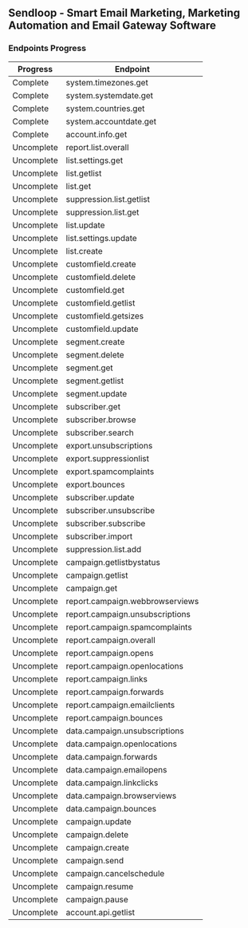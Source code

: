 ## Sendloop - Smart Email Marketing, Marketing Automation and Email Gateway Software

### Endpoints Progress

| Progress | Endpoint |
| ------ | ------ |
| Complete | system.timezones.get |
| Complete | system.systemdate.get |
| Complete | system.countries.get |
| Complete | system.accountdate.get |
| Complete | account.info.get |
| Uncomplete | report.list.overall |
| Uncomplete | list.settings.get |
| Uncomplete | list.getlist |
| Uncomplete | list.get |
| Uncomplete | suppression.list.getlist |
| Uncomplete | suppression.list.get |
| Uncomplete | list.update |
| Uncomplete | list.settings.update |
| Uncomplete | list.create |
| Uncomplete | customfield.create |
| Uncomplete | customfield.delete |
| Uncomplete | customfield.get |
| Uncomplete | customfield.getlist |
| Uncomplete | customfield.getsizes |
| Uncomplete | customfield.update |
| Uncomplete | segment.create |
| Uncomplete | segment.delete |
| Uncomplete | segment.get |
| Uncomplete | segment.getlist |
| Uncomplete | segment.update |
| Uncomplete | subscriber.get |
| Uncomplete | subscriber.browse |
| Uncomplete | subscriber.search |
| Uncomplete | export.unsubscriptions |
| Uncomplete | export.suppressionlist |
| Uncomplete | export.spamcomplaints |
| Uncomplete | export.bounces |
| Uncomplete | subscriber.update |
| Uncomplete | subscriber.unsubscribe |
| Uncomplete | subscriber.subscribe |
| Uncomplete | subscriber.import |
| Uncomplete | suppression.list.add |
| Uncomplete | campaign.getlistbystatus |
| Uncomplete | campaign.getlist |
| Uncomplete | campaign.get |
| Uncomplete | report.campaign.webbrowserviews |
| Uncomplete | report.campaign.unsubscriptions |
| Uncomplete | report.campaign.spamcomplaints |
| Uncomplete | report.campaign.overall |
| Uncomplete | report.campaign.opens |
| Uncomplete | report.campaign.openlocations |
| Uncomplete | report.campaign.links |
| Uncomplete | report.campaign.forwards |
| Uncomplete | report.campaign.emailclients |
| Uncomplete | report.campaign.bounces |
| Uncomplete | data.campaign.unsubscriptions |
| Uncomplete | data.campaign.openlocations |
| Uncomplete | data.campaign.forwards |
| Uncomplete | data.campaign.emailopens |
| Uncomplete | data.campaign.linkclicks |
| Uncomplete | data.campaign.browserviews |
| Uncomplete | data.campaign.bounces |
| Uncomplete | campaign.update |
| Uncomplete | campaign.delete |
| Uncomplete | campaign.create |
| Uncomplete | campaign.send |
| Uncomplete | campaign.cancelschedule |
| Uncomplete | campaign.resume |
| Uncomplete | campaign.pause |
| Uncomplete | account.api.getlist |
